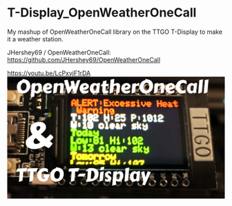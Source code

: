 # T-Display_OpenWeatherOneCall
My mashup of OpenWeatherOneCall library on the TTGO T-Display to make it a weather station.

JHershey69 / OpenWeatherOneCall: https://github.com/JHershey69/OpenWeatherOneCall

https://youtu.be/LcPxvjF1rDA
![TTGO T-Display OpenWeatherOneCall Mashup](
https://github.com/ShotokuTech/T-Display_OpenWeatherOneCall/blob/main/ttgo%20t-display%20%26%20openweatheronecall.png)

